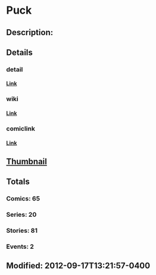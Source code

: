 # Puck
## Description: 
## Details
### detail
#### [Link](http://marvel.com/characters/1827/puck?utm_campaign=apiRef&utm_source=225578a89fc76f3d20fbffda5d17a88d)
### wiki
#### [Link](http://marvel.com/universe/Puck_%28Eugene_Judd%29?utm_campaign=apiRef&utm_source=225578a89fc76f3d20fbffda5d17a88d)
### comiclink
#### [Link](http://marvel.com/comics/characters/1009513/puck?utm_campaign=apiRef&utm_source=225578a89fc76f3d20fbffda5d17a88d)
## [Thumbnail](http://i.annihil.us/u/prod/marvel/i/mg/b/d0/4c003c7cc0d8f.jpg)
## Totals
### Comics: 65
### Series: 20
### Stories: 81
### Events: 2
## Modified: 2012-09-17T13:21:57-0400